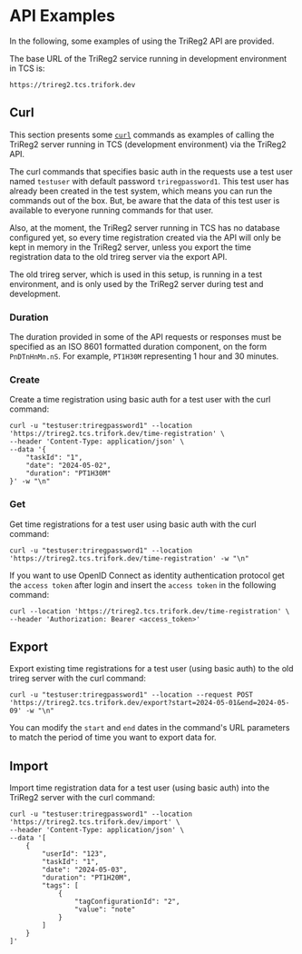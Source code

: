 # API Examples

In the following, some examples of using the TriReg2 API are provided.

The base URL of the TriReg2 service running in development environment in TCS is: 

`https://trireg2.tcs.trifork.dev`

## Curl

This section presents some [`curl`](https://curl.se/) commands as examples of calling the TriReg2 server running in TCS (development environment) via the TriReg2 API.

The curl commands that specifies basic auth in the requests use a test user named `testuser` with default password `triregpassword1`. This test user has already been created in the test system, which means you can run the commands out of the box. But, be aware that the data of this test user is available to everyone running commands for that user.

Also, at the moment, the TriReg2 server running in TCS has no database configured yet, so every time registration created via the API will only be kept in memory in the TriReg2 server, unless you export the time registration data to the old trireg server via the export API. 

The old trireg server, which is used in this setup, is running in a test environment, and is only used by the TriReg2 server during test and development.

### Duration

The duration provided in some of the API requests or responses must be specified as an ISO 8601 formatted duration component, on the form `PnDTnHnMn.nS`. For example, `PT1H30M` representing 1 hour and 30 minutes.

### Create 

Create a time registration using basic auth for a test user with the curl command:

```
curl -u "testuser:triregpassword1" --location 'https://trireg2.tcs.trifork.dev/time-registration' \
--header 'Content-Type: application/json' \
--data '{
    "taskId": "1",
    "date": "2024-05-02",
    "duration": "PT1H30M"
}' -w "\n"
```

### Get

Get time registrations for a test user using basic auth with the curl command:

```
curl -u "testuser:triregpassword1" --location 'https://trireg2.tcs.trifork.dev/time-registration' -w "\n"
```

If you want to use OpenID Connect as identity authentication protocol get the `access token` after login and insert  the `access token` in the following command:

```
curl --location 'https://trireg2.tcs.trifork.dev/time-registration' \
--header 'Authorization: Bearer <access_token>'
```

## Export 

Export existing time registrations for a test user (using basic auth) to the old trireg server with the curl command:

```
curl -u "testuser:triregpassword1" --location --request POST 'https://trireg2.tcs.trifork.dev/export?start=2024-05-01&end=2024-05-09' -w "\n"
```

You can modify the `start` and `end` dates in the command's URL parameters to match the period of time you want to export data for.
## Import

Import time registration data for a test user (using basic auth) into the TriReg2 server with the curl command:

```
curl -u "testuser:triregpassword1" --location 'https://trireg2.tcs.trifork.dev/import' \
--header 'Content-Type: application/json' \
--data '[
    {
        "userId": "123",
        "taskId": "1",
        "date": "2024-05-03",
        "duration": "PT1H20M",
        "tags": [
            {
                "tagConfigurationId": "2",
                "value": "note"
            }
        ]
    }
]'
```